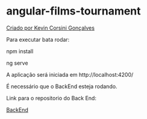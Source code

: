 # angular-films-tournament

[Criado por Kevin Corsini Gonçalves](https://stackblitz.com/edit/angular-films-tournament)

Para executar bata rodar:

npm install 

ng serve

A aplicação será iniciada em http://localhost:4200/

É necessário que o BackEnd esteja rodando.

Link para o repositorio do Back End:

[BackEnd](https://github.com/kevincorsigon/CopaFilmes)